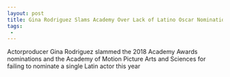 ```yaml
---
layout: post
title: Gina Rodriguez Slams Academy Over Lack of Latino Oscar Nominations
tags:
 -
---
```

Actorproducer Gina Rodriguez slammed the 2018 Academy Awards nominations and the Academy of Motion Picture Arts and Sciences for failing to nominate a single Latin actor this year
